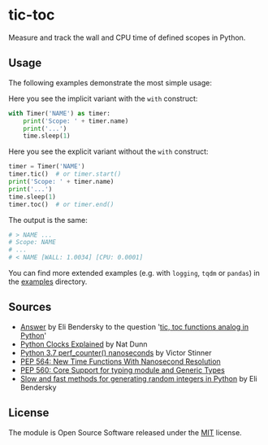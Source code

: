 # tic-toc

Measure and track the wall and CPU time of defined scopes in Python.

## Usage

The following examples demonstrate the most simple usage: 

Here you see the implicit variant with the `with` construct:

```python
with Timer('NAME') as timer:
    print('Scope: ' + timer.name)
    print('...')
    time.sleep(1)
```

Here you see the explicit variant without the `with` construct:

```python
timer = Timer('NAME')
timer.tic()  # or timer.start()
print('Scope: ' + timer.name)
print('...')
time.sleep(1)
timer.toc()  # or timer.end()
```

The output is the same:

```python
# > NAME ...
# Scope: NAME
# ...
# < NAME [WALL: 1.0034] [CPU: 0.0001]
```

You can find more extended examples (e.g. with `logging`, `tqdm` or `pandas`) in the [examples](examples) directory.


## Sources

- [Answer](https://stackoverflow.com/a/5849861/1293700) by Eli Bendersky to the question '[tic, toc functions analog in Python](https://stackoverflow.com/questions/5849800/tic-toc-functions-analog-in-python)'
- [Python Clocks Explained](https://www.webucator.com/blog/2015/08/python-clocks-explained/) by Nat Dunn
- [Python 3.7 perf_counter() nanoseconds](https://vstinner.github.io/python37-perf-counter-nanoseconds.html) by Victor Stinner
- [PEP 564: New Time Functions With Nanosecond Resolution](https://docs.python.org/3.7/whatsnew/3.7.html#pep-564-new-time-functions-with-nanosecond-resolution)
- [PEP 560: Core Support for typing module and Generic Types](https://docs.python.org/3.7/whatsnew/3.7.html#pep-560-core-support-for-typing-module-and-generic-types)
- [Slow and fast methods for generating random integers in Python](https://eli.thegreenplace.net/2018/slow-and-fast-methods-for-generating-random-integers-in-python/) by  Eli Bendersky


## License

The module is Open Source Software released under the [MIT](license.txt) license.
